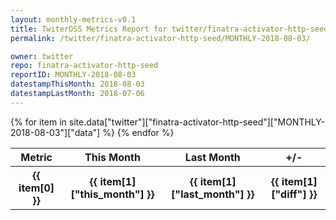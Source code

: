 ```yaml
---
layout: monthly-metrics-v0.1
title: TwiterOSS Metrics Report for twitter/finatra-activator-http-seed | MONTHLY-2018-08-03 | 2018-08-03
permalink: /twitter/finatra-activator-http-seed/MONTHLY-2018-08-03/

owner: twitter
repo: finatra-activator-http-seed
reportID: MONTHLY-2018-08-03
datestampThisMonth: 2018-08-03
datestampLastMonth: 2018-07-06
---
```


<table style="width: 100%">
    <tr>
        <th>Metric</th>
        <th>This Month</th>
        <th>Last Month</th>
        <th>+/-</th>
    </tr>
    {% for item in site.data["twitter"]["finatra-activator-http-seed"]["MONTHLY-2018-08-03"]["data"] %}
    <tr>
        <th>{{ item[0] }}</th>
        <th>{{ item[1]["this_month"] }}</th>
        <th>{{ item[1]["last_month"] }}</th>
        <th>{{ item[1]["diff"] }}</th>
    </tr>
    {% endfor %}
</table>

